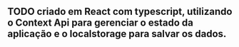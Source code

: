 ## TODO criado em React com typescript, utilizando o Context Api para gerenciar o estado da aplicação e o localstorage para salvar os dados.
